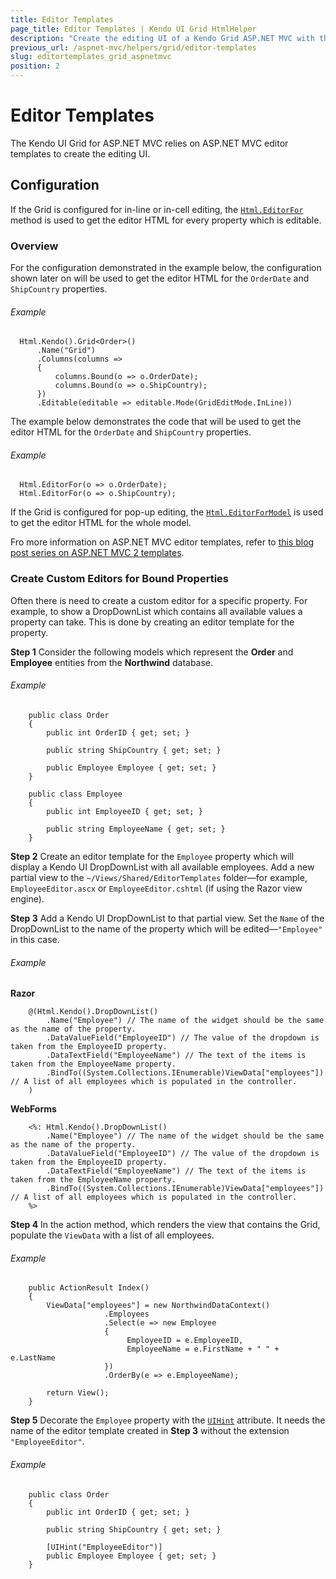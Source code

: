 ```yaml
---
title: Editor Templates
page_title: Editor Templates | Kendo UI Grid HtmlHelper
description: "Create the editing UI of a Kendo Grid ASP.NET MVC with the ASP.NET MVC editor templates."
previous_url: /aspnet-mvc/helpers/grid/editor-templates
slug: editortemplates_grid_aspnetmvc
position: 2
---
```


# Editor Templates

The Kendo UI Grid for ASP.NET MVC relies on ASP.NET MVC editor templates to create the editing UI.

## Configuration

If the Grid is configured for in-line or in-cell editing, the [`Html.EditorFor`](https://msdn.microsoft.com/en-us/library/system.web.mvc.html.editorextensions.editorfor.aspx) method is used to get the editor HTML for every property which is editable.

### Overview

For the configuration demonstrated in the example below, the configuration shown later on will be used to get the editor HTML for the `OrderDate` and `ShipCountry` properties.

###### Example

      Html.Kendo().Grid<Order>()
          .Name("Grid")
          .Columns(columns =>
          {
              columns.Bound(o => o.OrderDate);
              columns.Bound(o => o.ShipCountry);
          })
          .Editable(editable => editable.Mode(GridEditMode.InLine))

The example below demonstrates the code that will be used to get the editor HTML for the `OrderDate` and `ShipCountry` properties.

###### Example

      Html.EditorFor(o => o.OrderDate);
      Html.EditorFor(o => o.ShipCountry);

If the Grid is configured for pop-up editing, the [`Html.EditorForModel`](https://msdn.microsoft.com/en-us/library/system.web.mvc.html.editorextensions.editorformodel.aspx) is used to get the editor HTML for the whole model.

Fro more information on ASP.NET MVC editor templates, refer to [this blog post series on ASP.NET MVC 2 templates](http://bradwilson.typepad.com/blog/2009/10/aspnet-mvc-2-templates-part-1-introduction.html).

### Create Custom Editors for Bound Properties

Often there is need to create a custom editor for a specific property. For example, to show a DropDownList which contains all available values a property can take. This is done by creating an editor template for the property.

**Step 1** Consider the following models which represent the **Order** and **Employee** entities from the **Northwind** database.

###### Example

        public class Order
        {
            public int OrderID { get; set; }

            public string ShipCountry { get; set; }

            public Employee Employee { get; set; }
        }

        public class Employee
        {
            public int EmployeeID { get; set; }

            public string EmployeeName { get; set; }
        }

**Step 2** Create an editor template for the `Employee` property which will display a Kendo UI DropDownList with all available employees. Add a new partial view
to the `~/Views/Shared/EditorTemplates` folder&mdash;for example, `EmployeeEditor.ascx` or `EmployeeEditor.cshtml` (if using the Razor view engine).

**Step 3** Add a Kendo UI DropDownList to that partial view. Set the `Name` of the DropDownList to the name of the property which will be edited&mdash;`"Employee"` in this case.

###### Example

**Razor**

        @(Html.Kendo().DropDownList()
            .Name("Employee") // The name of the widget should be the same as the name of the property.
            .DataValueField("EmployeeID") // The value of the dropdown is taken from the EmployeeID property.
            .DataTextField("EmployeeName") // The text of the items is taken from the EmployeeName property.
            .BindTo((System.Collections.IEnumerable)ViewData["employees"]) // A list of all employees which is populated in the controller.
        )

**WebForms**

        <%: Html.Kendo().DropDownList()
            .Name("Employee") // The name of the widget should be the same as the name of the property.
            .DataValueField("EmployeeID") // The value of the dropdown is taken from the EmployeeID property.
            .DataTextField("EmployeeName") // The text of the items is taken from the EmployeeName property.
            .BindTo((System.Collections.IEnumerable)ViewData["employees"]) // A list of all employees which is populated in the controller.
        %>

**Step 4** In the action method, which renders the view that contains the Grid, populate the `ViewData` with a list of all employees.

###### Example

        public ActionResult Index()
        {
            ViewData["employees"] = new NorthwindDataContext()
                         .Employees
                         .Select(e => new Employee
                         {
                              EmployeeID = e.EmployeeID,
                              EmployeeName = e.FirstName + " " + e.LastName
                         })
                         .OrderBy(e => e.EmployeeName);

            return View();
        }

**Step 5** Decorate the `Employee` property with the [`UIHint`](https://msdn.microsoft.com/en-us/library/cc679268) attribute. It needs the name of the editor template created in **Step 3** without the extension `"EmployeeEditor"`.

###### Example

        public class Order
        {
            public int OrderID { get; set; }

            public string ShipCountry { get; set; }

            [UIHint("EmployeeEditor")]
            public Employee Employee { get; set; }
        }
